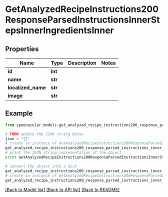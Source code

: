 # GetAnalyzedRecipeInstructions200ResponseParsedInstructionsInnerStepsInnerIngredientsInner


## Properties

Name | Type | Description | Notes
------------ | ------------- | ------------- | -------------
**id** | **int** |  | 
**name** | **str** |  | 
**localized_name** | **str** |  | 
**image** | **str** |  | 

## Example

```python
from spoonacular.models.get_analyzed_recipe_instructions200_response_parsed_instructions_inner_steps_inner_ingredients_inner import GetAnalyzedRecipeInstructions200ResponseParsedInstructionsInnerStepsInnerIngredientsInner

# TODO update the JSON string below
json = "{}"
# create an instance of GetAnalyzedRecipeInstructions200ResponseParsedInstructionsInnerStepsInnerIngredientsInner from a JSON string
get_analyzed_recipe_instructions200_response_parsed_instructions_inner_steps_inner_ingredients_inner_instance = GetAnalyzedRecipeInstructions200ResponseParsedInstructionsInnerStepsInnerIngredientsInner.from_json(json)
# print the JSON string representation of the object
print GetAnalyzedRecipeInstructions200ResponseParsedInstructionsInnerStepsInnerIngredientsInner.to_json()

# convert the object into a dict
get_analyzed_recipe_instructions200_response_parsed_instructions_inner_steps_inner_ingredients_inner_dict = get_analyzed_recipe_instructions200_response_parsed_instructions_inner_steps_inner_ingredients_inner_instance.to_dict()
# create an instance of GetAnalyzedRecipeInstructions200ResponseParsedInstructionsInnerStepsInnerIngredientsInner from a dict
get_analyzed_recipe_instructions200_response_parsed_instructions_inner_steps_inner_ingredients_inner_form_dict = get_analyzed_recipe_instructions200_response_parsed_instructions_inner_steps_inner_ingredients_inner.from_dict(get_analyzed_recipe_instructions200_response_parsed_instructions_inner_steps_inner_ingredients_inner_dict)
```
[[Back to Model list]](../README.md#documentation-for-models) [[Back to API list]](../README.md#documentation-for-api-endpoints) [[Back to README]](../README.md)


